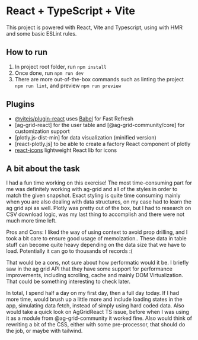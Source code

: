# React + TypeScript + Vite

This project is powered with React, Vite and Typescript, using with HMR and some basic ESLint rules.

## How to run
1. In project root folder, run `npm install`
2. Once done, run `npm run dev`
3. There are more out-of-the-box commands such as linting the project `npm run lint`, and preview `npm run preview`

## Plugins

- [@vitejs/plugin-react](https://github.com/vitejs/vite-plugin-react/blob/main/packages/plugin-react/README.md) uses [Babel](https://babeljs.io/) for Fast Refresh
- [ag-grid-react] for the user table and [@ag-grid-community/core] for customization support
- [plotly.js-dist-min] for data visualization (minified version)
- [react-plotly.js] to be able to create a factory React component of plotly
- [react-icons](https://react-icons.github.io/react-icons) lightweight React lib for icons

## A bit about the task

I had a fun time working on this exercise! 
The most time-consuming part for me was definitely working with ag-grid and all of the styles in order to match the given snapshot.
Exact styling is quite time consuming mainly when you are also dealing with data structures, on my case had to learn the ag grid api as well.
Plotly was pretty out of the box, but I had to research on CSV download logic, was my last thing to accomplish and there were not much more time left.

Pros and Cons:
I liked the way of using context to avoid prop drilling, and I took a bit care to ensure good usage of memoization..
These data in table stuff can become quite heavy depending on the data size that we have to load. Potentially it can go to thousands of records :(

That would be a cons, not sure about how performatic would it be. I briefly saw in the ag grid API that they have some support for performance improvements, including scrolling, cache and mainly DOM Virtualization. That could be something interesting to check later.

In total, I spend half a day on my first day, then a full day today.
If I had more time, would brush up a little more and include loading states in the app, simulating data fetch, instead of simply using hard coded data. Also would take a quick look on AgGridReact TS issue, before when I was using it as a module from @ag-grid-community it worked fine.
Also would think of rewriting a bit of the CSS, either with some pre-processor, that should do the job, or maybe with tailwind.



